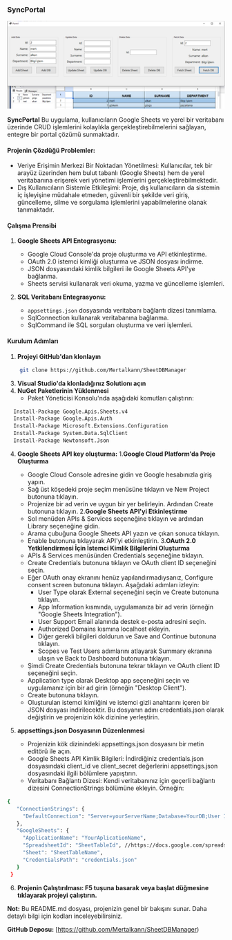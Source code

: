 
### **SyncPortal**
<p align="center">
  <img src="https://github.com/Mertalkann/SheetDBManager/blob/main/SheetDBManager.png" alt="DataSyncManager">
</p>

**SyncPortal** Bu uygulama, kullanıcıların Google Sheets ve yerel bir veritabanı üzerinde CRUD işlemlerini kolaylıkla gerçekleştirebilmelerini sağlayan, entegre bir portal çözümü sunmaktadır.

#### **Projenin Çözdüğü Problemler:** 
* Veriye Erişimin Merkezi Bir Noktadan Yönetilmesi: Kullanıcılar, tek bir arayüz üzerinden hem bulut tabanlı (Google Sheets) hem de yerel veritabanına erişerek veri yönetimi işlemlerini gerçekleştirebilmektedir.
* Dış Kullanıcıların Sistemle Etkileşimi: Proje, dış kullanıcıların da sistemin iç işleyişine müdahale etmeden, güvenli bir şekilde veri giriş, güncelleme, silme ve sorgulama işlemlerini yapabilmelerine olanak tanımaktadır.

#### **Çalışma Prensibi**

1. **Google Sheets API Entegrasyonu:**
   
   * Google Cloud Console'da proje oluşturma ve API etkinleştirme.
   * OAuth 2.0 istemci kimliği oluşturma ve JSON dosyası indirme.
   * JSON dosyasındaki kimlik bilgileri ile Google Sheets API'ye bağlanma.
   * Sheets servisi kullanarak veri okuma, yazma ve güncelleme işlemleri.

3. **SQL Veritabanı Entegrasyonu:**
   
   * `appsettings.json` dosyasında veritabanı bağlantı dizesi tanımlama.
   * SqlConnection kullanarak veritabanına bağlanma.
   * SqlCommand ile SQL sorguları oluşturma ve veri işlemleri.

#### **Kurulum Adımları**

1. **Projeyi GitHub'dan klonlayın**
 ```sh
     git clone https://github.com/Mertalkann/SheetDBManager
```
3. **Visual Studio'da klonladığınız Solutionı açın**
4. **NuGet Paketlerinin Yüklenmesi**
   * Paket Yöneticisi Konsolu'nda aşağıdaki komutları çalıştırın:
```sh
  Install-Package Google.Apis.Sheets.v4
  Install-Package Google.Apis.Auth
  Install-Package Microsoft.Extensions.Configuration
  Install-Package System.Data.SqlClient
  Install-Package Newtonsoft.Json
```
4. **Google Sheets API key oluşturma:**
  1.**Google Cloud Platform'da Proje Oluşturma**
    * Google Cloud Console adresine gidin ve Google hesabınızla giriş yapın.
    * Sağ üst köşedeki proje seçim menüsüne tıklayın ve New Project butonuna tıklayın.
    * Projenize bir ad verin ve uygun bir yer belirleyin. Ardından Create butonuna tıklayın.
  2.**Google Sheets API'yi Etkinleştirme**
    * Sol menüden APIs & Services seçeneğine tıklayın ve ardından Library seçeneğine gidin.
    * Arama çubuğuna Google Sheets API yazın ve çıkan sonuca tıklayın.
    * Enable butonuna tıklayarak API'yi etkinleştirin.
  3.**OAuth 2.0 Yetkilendirmesi İçin İstemci Kimlik Bilgilerini Oluşturma**
    * APIs & Services menüsünden Credentials seçeneğine tıklayın.
    * Create Credentials butonuna tıklayın ve OAuth client ID seçeneğini seçin.
    * Eğer OAuth onay ekranını henüz yapılandırmadıysanız, Configure consent screen butonuna tıklayın. Aşağıdaki adımları izleyin:
       * User Type olarak External seçeneğini seçin ve Create butonuna tıklayın.
       * App Information kısmında, uygulamanıza bir ad verin (örneğin "Google Sheets Integration").
       * User Support Email alanında destek e-posta adresini seçin.
       * Authorized Domains kısmına localhost ekleyin.
       * Diğer gerekli bilgileri doldurun ve Save and Continue butonuna tıklayın.
       * Scopes ve Test Users adımlarını atlayarak Summary ekranına ulaşın ve Back to Dashboard butonuna tıklayın.
    * Şimdi Create Credentials butonuna tekrar tıklayın ve OAuth client ID seçeneğini seçin.
    * Application type olarak Desktop app seçeneğini seçin ve uygulamanız için bir ad girin (örneğin "Desktop Client").
    * Create butonuna tıklayın.
    * Oluşturulan istemci kimliğini ve istemci gizli anahtarını içeren bir JSON dosyası indirilecektir. Bu dosyanın adını credentials.json olarak değiştirin ve projenizin kök dizinine yerleştirin.

5. **appsettings.json Dosyasının Düzenlenmesi**
   * Projenizin kök dizinindeki appsettings.json dosyasını bir metin editörü ile açın.
   * Google Sheets API Kimlik Bilgileri: İndirdiğiniz credentials.json dosyasındaki client_id ve client_secret değerlerini appsettings.json dosyasındaki ilgili bölümlere yapıştırın.
   * Veritabanı Bağlantı Dizesi: Kendi veritabanınız için geçerli bağlantı dizesini ConnectionStrings bölümüne ekleyin. Örneğin:
 ```sh
 {
    "ConnectionStrings": {
      "DefaultConnection": "Server=yourServerName;Database=YourDB;User Id=UserName;Password=password;"
    },
    "GoogleSheets": {
      "ApplicationName": "YourAplicationName", 
      "SpreadsheetId": "SheetTableId", //https://docs.google.com/spreadsheets/d/YourSpreadsheetId
      "Sheet": "SheetTableName",
      "CredentialsPath": "credentials.json"
    }
  }
```
6. **Projenin Çalıştırılması: F5 tuşuna basarak veya başlat düğmesine tıklayarak projeyi çalıştırın.** 




**Not:** Bu README.md dosyası, projenizin genel bir bakışını sunar. Daha detaylı bilgi için kodları inceleyebilirsiniz.

**GitHub Deposu:** [https://github.com/Mertalkann/SheetDBManager)

